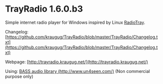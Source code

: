 # TrayRadio 1.6.0.b3
Simple internet radio player for Windows inspired by Linux [RadioTray](http://radiotray.sourceforge.net/).

Changelog: [https://github.com/kraugug/TrayRadio/blob/master/TrayRadio/Changelog.txt](https://github.com/kraugug/TrayRadio/blob/master/TrayRadio/Changelog.txt)

Webpage: [http://trayradio.kraugug.net/](http://trayradio.kraugug.net/)

Using: [BASS audio library (http://www.un4seen.com/)](http://www.un4seen.com/) (Non commercial purpose only)
